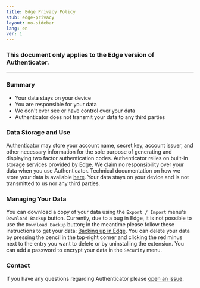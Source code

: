 ```yaml
---
title: Edge Privacy Policy
stub: edge-privacy
layout: no-sidebar
lang: en
ver: 1
---
```


### This document only applies to the Edge version of Authenticator.

---

### Summary

- Your data stays on your device
- You are responsible for your data
- We don't ever see or have control over your data
- Authenticator does not transmit your data to any third parties

### Data Storage and Use

Authenticator may store your account name, secret key, account issuer, and other necessary information for the sole purpose of generating and displaying two factor authentication codes. Authenticator relies on built-in storage services provided by Edge. We claim no responsibility over your data when you use Authenticator. Technical documentation on how we store your data is available [here](https://developer.mozilla.org/en-US/docs/Mozilla/Add-ons/WebExtensions/API/storage/local). Your data stays on your device and is not transmitted to us nor any third parties.

### Managing Your Data

You can download a copy of your data using the `Export / Import` menu's `Download Backup` button. Currently, due to a bug in Edge, it is not possible to use the `Download Backup` button; in the meantime please follow these instructions to get your data: [Backing up in Edge](edge-backup). You can delete your data by pressing the pencil in the top-right corner and clicking the red minus next to the entry you want to delete or by uninstalling the extension. You can add a password to encrypt your data in the `Security` menu. 

### Contact

If you have any questions regarding Authenticator please [open an issue](https://github.com/Authenticator-Extension/Authenticator/issues/new).
